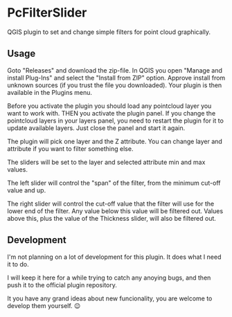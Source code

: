 # PcFilterSlider
QGIS plugin to set and change simple filters for point cloud graphically.

## Usage
Goto "Releases" and download the zip-file. In QGIS you open "Manage and install Plug-Ins" and select the "Install from ZIP" option.
Approve install from unknown sources (if you trust the file you downloaded). Your plugin is then available in the Plugins menu.

Before you activate the plugin you should load any pointcloud layer you want to work with. THEN you activate the plugin panel. If you change the pointcloud layers in your layers panel, you need to restart the plugin for it to update available layers. Just close the panel and start it again.

The plugin will pick one layer and the Z attribute. You can change layer and attribute if you want to filter something else.

The sliders will be set to the layer and selected attribute min and max values.

The left slider will control the "span" of the filter, from the minimum cut-off value and up.

The right slider will control the cut-off value that the filter will use for the lower end of the filter. Any value below this value will be filtered out. Values above this, plus the value of the Thickness slider, will also be filtered out.

## Development

I'm not planning on a lot of development for this plugin. It does what I need it to do.

I will keep it here for a while trying to catch any anoying bugs, and then push it to the official plugin repository.

It you have any grand ideas about new funcionality, you are welcome to develop them yourself. :wink: